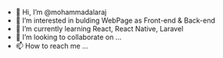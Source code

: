 - 👋 Hi, I’m @mohammadalaraj
- 👀 I’m interested in bulding WebPage as Front-end & Back-end 
- 🌱 I’m currently learning React, React Native, Laravel
- 💞️ I’m looking to collaborate on ...
- 📫 How to reach me ...

<!---
mohammadalaraj/mohammadalaraj is a ✨ special ✨ repository because its `README.md` (this file) appears on your GitHub profile.
You can click the Preview link to take a look at your changes.
--->
